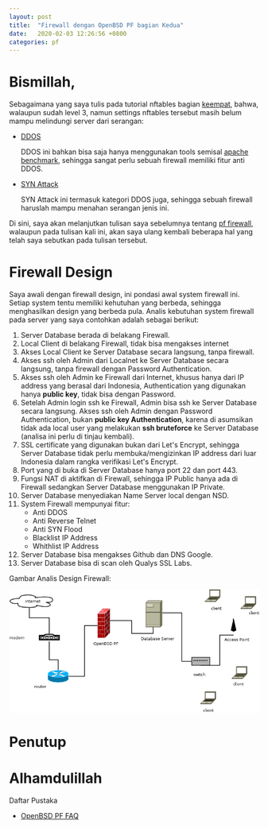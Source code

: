 ```yaml
---
layout: post
title:  "Firewall dengan OpenBSD PF bagian Kedua"
date:   2020-02-03 12:26:56 +0800
categories: pf
---
```


# Bismillah,

Sebagaimana yang saya tulis pada tutorial nftables bagian 
[keempat](https://www.muntaza.id/nftables/2020/01/30/nftables-keempat.html),
bahwa, walaupun sudah level 3, namun settings nftables tersebut
masih belum mampu melindungi server dari serangan:
-   [DDOS](https://en.wikipedia.org/wiki/Denial-of-service_attack#Distributed_DoS_attack)

    DDOS ini bahkan bisa saja hanya menggunakan tools semisal 
    [apache benchmark](https://blog.getpolymorph.com/7-tips-for-heavy-load-testing-with-apache-bench-b1127916b7b6),
    sehingga sangat perlu sebuah firewall memiliki fitur anti DDOS.

-   [SYN Attack](https://en.wikipedia.org/wiki/SYN_flood)

    SYN Attack ini termasuk kategori DDOS juga, sehingga sebuah firewall
    haruslah mampu menahan serangan jenis ini.

Di sini, saya akan melanjutkan tulisan saya sebelumnya tentang 
[pf firewall](https://www.muntaza.id/openbsd/2019/08/31/openbsd-pf-cloud.html),
walaupun pada tulisan kali ini, akan saya ulang kembali beberapa hal yang telah 
saya sebutkan pada tulisan tersebut.

# Firewall Design

Saya awali dengan firewall design, ini pondasi awal system firewall ini. Setiap
system tentu memiliki kehutuhan yang berbeda, sehingga menghasilkan design yang
berbeda pula. Analis kebutuhan system firewall pada server yang saya contohkan
adalah sebagai berikut:



1.  Server Database berada di belakang Firewall.
1.  Local Client di belakang Firewall, tidak bisa mengakses internet 
1.  Akses Local Client ke Server Database secara langsung, tanpa firewall.
1.  Akses ssh oleh Admin dari Localnet ke Server Database secara langsung, tanpa
    firewall dengan Password Authentication.
1.  Akses ssh oleh Admin ke Firewall dari Internet, khusus hanya dari IP
    address yang berasal dari Indonesia, Authentication yang digunakan
    hanya __public key__, tidak bisa dengan Password.
1.  Setelah Admin login ssh ke Firewall, Admin bisa ssh ke Server Database
    secara langsung. Akses ssh oleh Admin dengan Password Authentication, bukan __public
    key Authentication__, karena di asumsikan tidak ada local user yang melakukan
    __ssh bruteforce__ ke Server Database (analisa ini perlu di tinjau
    kembali).
1.  SSL certificate yang digunakan bukan dari Let's Encrypt, sehingga Server
    Database tidak perlu membuka/mengizinkan IP address dari luar Indonesia
    dalam rangka verifikasi Let's Encrypt.
1.  Port yang di buka di Server Database hanya port 22 dan port 443.
1.  Fungsi NAT di aktifkan di Firewall, sehingga IP Public hanya ada di
    Firewall sedangkan Server Database menggunakan IP Private.
1.  Server Database menyediakan Name Server local dengan NSD.
1.  System Firewall mempunyai fitur:
    -   Anti DDOS
    -   Anti Reverse Telnet
    -   Anti SYN Flood
    -   Blacklist IP Address
    -   Whithlist IP Address 
1.  Server Database bisa mengakses Github dan DNS Google.
1.  Server Database bisa di scan oleh Qualys SSL Labs. 



Gambar Analis Design Firewall:

![network diagram](/assets/pf2.png)
    

# Penutup


# Alhamdulillah


Daftar Pustaka

- [OpenBSD PF FAQ](https://www.openbsd.org/faq/pf/)
